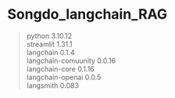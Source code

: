 # Songdo_langchain_RAG

> python 3.10.12\
> streamlit 1.31.1\
> langchain 0.1.4\
> langchain-comuunity 0.0.16\
> langchain-core 0.1.16\
> langchain-openai 0.0.5\
> langsmith 0.083